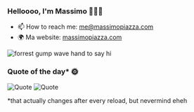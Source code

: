 ### Helloooo, I'm Massimo 🤹🏻‍♂️
- 📫 How to reach me: me@massimopiazza.com
- 🌍 Ma website: [massimopiazza.com](https://www.massimopiazza.com)
<img alt="forrest gump wave hand to say hi" src="https://c.tenor.com/sZSARlyRmLoAAAAC/tom-hanks-hi.gif" />

### Quote of the day*  🌞
 ![Quote](https://github-readme-quotes.herokuapp.com/quote?quoteCategory=fun&theme=dark)
 ![Quote](https://www.massimopiazza.com/randomQuote/cavallo.png)
 
*that actually changes after every reload, but nevermind eheh

<!--
**macs-massimopiazza/macs-massimopiazza** is a ✨ _special_ ✨ repository because its `README.md` (this file) appears on your GitHub profile.

Here are some ideas to get you started:

- 🔭 I’m currently working on ...
- 🌱 I’m currently learning ...
- 👯 I’m looking to collaborate on ...
- 🤔 I’m looking for help with ...
- 💬 Ask me about ...
- 📫 How to reach me: ...
- 😄 Pronouns: ...
- ⚡ Fun fact: ...
-->
